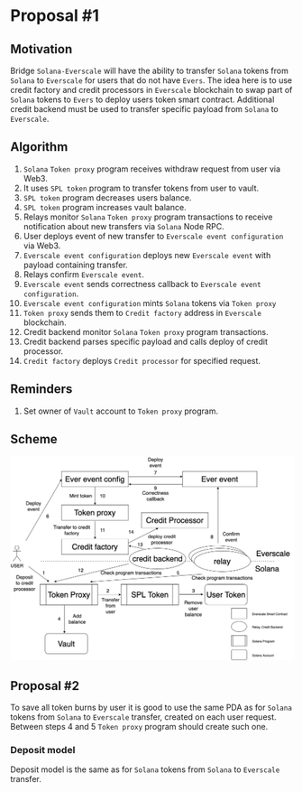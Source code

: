 # Proposal #1

## Motivation

Bridge `Solana-Everscale` will have the ability to transfer `Solana` tokens from `Solana` to `Everscale` for users that do not have `Evers`. 
The idea here is to use credit factory and credit processors in `Everscale` blockchain to swap part of `Solana` tokens to `Evers`
to deploy users token smart contract. Additional credit backend must be used to transfer specific payload from `Solana` to `Everscale`.

## Algorithm

1. `Solana` `Token proxy` program receives withdraw request from user via Web3.
2. It uses `SPL token` program to transfer tokens from user to vault.
3. `SPL token` program decreases users balance.
4. `SPL token` program increases vault balance.
5. Relays monitor `Solana` `Token proxy` program transactions to receive notification about new transfers via `Solana` Node RPC.
6. User deploys event of new transfer to `Everscale event configuration` via Web3.
7. `Everscale event configuration` deploys new `Everscale event` with payload containing transfer.
8. Relays confirm `Everscale event`.
9. `Everscale event` sends correctness callback to `Everscale event configuration`.
10. `Everscale event configuration` mints `Solana` tokens via `Token proxy` 
11. `Token proxy` sends them to `Credit factory` address in `Everscale` blockchain.
12. Credit backend monitor `Solana` `Token proxy` program transactions. 
13. Credit backend parses specific payload and calls deploy of credit processor.
14. `Credit factory` deploys `Credit processor` for specified request.

## Reminders

1. Set owner of `Vault` account to `Token proxy` program.

## Scheme

![Solana Ever Solana tokens 2 stage](../png/solana_ever_solana_tokens_2_stage.png "Solana Ever Solana tokens 2 stage")

## Proposal #2

To save all token burns by user it is good to use the same PDA as for `Solana` tokens from `Solana` to `Everscale` transfer,
created on each user request.
Between steps 4 and 5 `Token proxy` program should create such one.

### Deposit model

Deposit model is the same as for `Solana` tokens from `Solana` to `Everscale` transfer.
